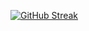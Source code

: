 [![GitHub Streak](https://github-readme-streak-stats.herokuapp.com?user=c-dunc&theme=tokyonight)](https://git.io/streak-stats)
